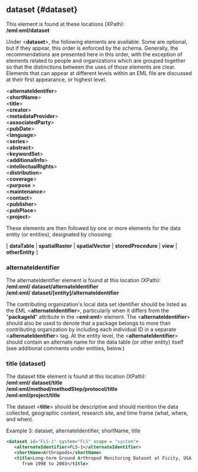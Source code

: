 
## dataset {#dataset}

This element is found at these locations (XPath):  
**/eml:eml/dataset**

Under <**dataset**>, the following elements are available. Some are
optional, but if they appear, this order is enforced by the schema.
Generally, the recommendations are presented here in this order, with
the exception of elements related to people and organizations which are
grouped together so that the distinctions between the uses of those
elements are clear. Elements that can appear at different levels within
an EML file are discussed at their first appearance, or highest level.

<**alternateIdentifer**>  
<**shortName**>  
<**title**>  
<**creator**>  
<**metadataProvider**>  
<**associatedParty**>  
<**pubDate**>  
<**language**>  
<**series**>  
<**abstract**>  
<**keywordSet**>  
<**additionalInfo**>  
<**intellectualRights**>  
<**distribution**>  
<**coverage**>  
<**purpose** >  
<**maintenance**>  
<**contact**>  
<**publisher**>  
<**pubPlace**>  
<**project**>  

These elements are then followed by one or more elements for the data
entity (or entities), designated by choosing:

[ **dataTable** | **spatialRaster** | **spatialVector** |
**storedProcedure** | **view** | **otherEntity** ]

### alternateIdentifier

The alternateIdentifier element is found at this location (XPath):  
**/eml:eml/ dataset/alternateIdentifier**  
**/eml:eml/ dataset/[entity]/alternateIdentifier**

The contributing organization's local data set identifier should be
listed as the EML <**alternateIdentifier**>, particularly when it
differs from the "**packageId**" attribute in the <**eml:eml**>
element. The <**alternateIdentifier**> should also be used to denote
that a package belongs to more than contributing organization by
including each individual ID in a separate <**alternateIdentifier**>
tag. At the entity level, the <**alternateIdentifier**> should contain
an alternate name for the data table (or other entity) itself (see
additional comments under entities, below.)

### title (dataset)

The dataset title element is found at this location (XPath):  
**/eml:eml/ dataset/title**  
**/eml:eml/method/methodStep/protocol/title**  
**/eml:eml/project/title**

The dataset <**title**> should be descriptive and should mention the
data collected, geographic context, research site, and time frame (what,
where, and when).


Example 3: dataset, alternateIdentifier, shortName, title
```xml
<dataset id="FLS-1" system="FLS" scope = "system">
   <alternateIdentifier>FLS-1</alternateIdentifier>
   <shortName>Arthropods</shortName>
   <title>Long-term Ground Arthropod Monitoring Dataset at Ficity, USA
      from 1998 to 2003</title>
```
